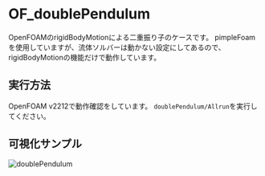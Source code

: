 # OF_doublePendulum
OpenFOAMのrigidBodyMotionによる二重振り子のケースです。
pimpleFoamを使用していますが、流体ソルバーは動かない設定にしてあるので、rigidBodyMotionの機能だけで動作しています。

## 実行方法
OpenFOAM v2212で動作確認をしています。
`doublePendulum/Allrun`を実行してください。

## 可視化サンプル

![doublePendulum](https://github.com/user-attachments/assets/cf39df72-57a2-4d14-96d6-8c8b64064640)

